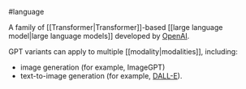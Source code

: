 #language

A family of [[Transformer|Transformer]]-based
[[large language model|large language models]] developed by
<a href="https://openai.com/">OpenAI</a>.

GPT variants can apply to multiple [[modality|modalities]], including:

<ul>
<li>image generation (for example, ImageGPT)</li>
<li>text-to-image generation (for example,
<a href="https://openai.com/blog/dall-e/">DALL-E</a>).</li>
</ul>

